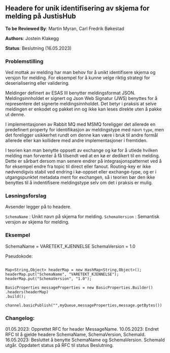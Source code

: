 
## Headere for unik identifisering av skjema for melding på JustisHub

**To be Reviewed By**: Martin Myran, Carl Fredrik Bøkestad

**Authors**: Jostein Klakegg

**Status**: Beslutning (16.05.2023)

### Problemstilling

Ved mottak av melding har man behov for å unikt identifisere skjema og versjon for melding. 
For eksempel for å kunne velge riktig strategi for deserialisering eller validering. 

Meldinger definert av ESAS III benytter meldingsformat JSON. Meldingsinnholdet er signert og Json Web Signatur (JWS) benyttes for å representere det signerte meldingsinnholdet. 
Det betyr i praksis at selve meldingen er enkodet og pakket inn og ikke kan leses direkte uten å pakke ut denne.

I implementasjonen av Rabbit MQ med MSMQ foreligger det allerede en predefinert property for identifikasjon av meldingstype med navn `type`, 
men det foreligger usikkerhet rundt om denne kan være i bruk til andre formål allerede eller kan kollidere med andre implementasjoner i fremtiden. 

I teorien kan man benytte oppsett av exchange og kø for å utlede hvilken melding man forventer å få tilsendt ved at en kø er dedikert til en melding. 
Dette er sårbart dersom man senere endrer på integrasjonspatternet ved å for eksempel endre fra topic til direct eller fanout. 
Routing-key er ikke nødvendigvis stabil ved endring i kø-oppset eller exchange-type, og er i utgangspunktet metadata ment for exchangen, så i teorien bør den ikke benyttes til å indentifisere meldingstype selv om det i praksis er mulig. 


### Løsningsforslag

Avsender legger på to headere.

`SchemaName` : Unikt navn på skjema for melding.
`SchemaVersion` : Semantisk versjon av skjema for melding.


### Eksempel

SchemaName = VARETEKT_KJENNELSE
SchemaVersion = 1.0

Pseudokode:

```

Map<String,Object> headerMap = new HashMap<String,Object>();
headerMap.put("SchemaName", "VARETEKT_KJENNELSE");
headerMap.put("SchemaVersion", "1.0");

BasicProperties messageProperties = new BasicProperties.Builder()
.headers(headerMap)
.build();

channel.basicPublish("",myQueue,messageProperties,message.getBytes())

```

### Changelog: 

01.05.2023: Opprettet RFC for header MessageName.
10.05.2023: Endret RFC til å gjelde headere SchemaName, SchemaVersion, SchemaId. 
16.05.2023: Besluttet å benytte SchemaName og SchemaVersion. SchemaId utgår. Oppdatert status på RFC til status Beslutning.
